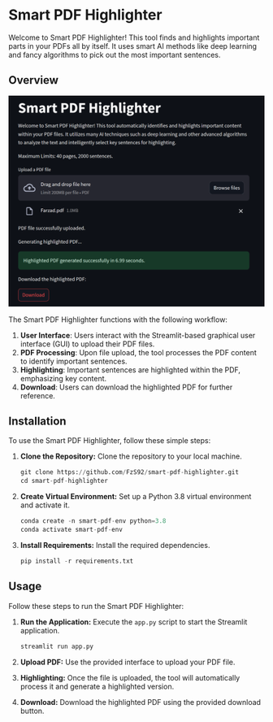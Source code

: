 # Smart PDF Highlighter

Welcome to Smart PDF Highlighter! This tool finds and highlights important parts in your PDFs all by itself. It uses smart AI methods like deep learning and fancy algorithms to pick out the most important sentences.


## Overview

![ScreenShot](./photos/app.png)

The Smart PDF Highlighter functions with the following workflow:

1. **User Interface**: Users interact with the Streamlit-based graphical user interface (GUI) to upload their PDF files.
2. **PDF Processing**: Upon file upload, the tool processes the PDF content to identify important sentences.
3. **Highlighting**: Important sentences are highlighted within the PDF, emphasizing key content.
4. **Download**: Users can download the highlighted PDF for further reference.

## Installation

To use the Smart PDF Highlighter, follow these simple steps:

1. **Clone the Repository:** Clone the repository to your local machine.
    ```python
    git clone https://github.com/FzS92/smart-pdf-highlighter.git
    cd smart-pdf-highlighter
    ```

2. **Create Virtual Environment:** Set up a Python 3.8 virtual environment and activate it.
    ```python
    conda create -n smart-pdf-env python=3.8
    conda activate smart-pdf-env
    ```

3. **Install Requirements:** Install the required dependencies.
    ```python
    pip install -r requirements.txt
    ```

## Usage

Follow these steps to run the Smart PDF Highlighter:

1. **Run the Application:** Execute the `app.py` script to start the Streamlit application.
    ```python
    streamlit run app.py
    ```

2. **Upload PDF:** Use the provided interface to upload your PDF file.

3. **Highlighting:** Once the file is uploaded, the tool will automatically process it and generate a highlighted version.

4. **Download:** Download the highlighted PDF using the provided download button.




